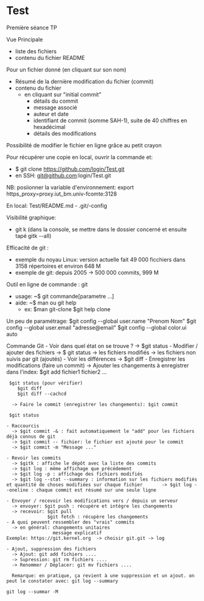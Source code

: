 # Test
Première séance TP

Vue Principale 
  - liste des fichiers
  - contenu du fichier README

Pour un fichier donné (en cliquant sur son nom)
  - Résumé de la dernière modification du fichier (commit)
  - contenu du fichier
    * en cliquant sur "initial commit"
      * détails du commit
      * message associé
      * auteur et date
      * identifiant de commit (somme SAH-1), suite de 40 chiffres en hexadécimal
      * détails des modifications

Possibilité de modifier le fichier en ligne grâce au petit crayon

Pour récupérer une copie en local, ouvrir la commande et: 
- $ git clone https://github.com/login/Test.git
- en SSH: git@github.com:login/Test.git

NB: posiionner la variable d'environnement: export https_proxy=proxy.iut_bm.univ-fcomte:3128

En local: 
  Test/README.md
    - .git/-config

Visibilité graphique: 
  - git k (dans la console, se mettre dans le dossier concerné et ensuite tapé gitk --all)

Efficacité de git : 
- exemple du noyau Linux: version actuelle fait 49 000 ficchiers dans 3158 répertoires et environ 648 M
- exemple de git: depuis 2005 -> 500 000 commits, 999 M

Outil en ligne de commande : git
- usage: ~$ git commande[parametre ...]
- aide: ~$ man ou git help
  * ex: $man git-clone
        $git help clone

Un peu de paramétrage: 
  $git config --global user.name "Prenom Nom"
  $git config --global user.email "adresse@email"
  $git config --global color.ui auto
  
  Commande Git
    - Voir dans quel état on se trouve ? 
      -> $git status
    - Modifier / ajouter des fichiers 
      -> $ git status
      -> les fichiers modifiés
      -> les fichiers non suivis par git (ajoutés)
    - Voir les différences 
      -> $git diff
    - Enregistrer les modifications (faire un commit)
      -> Ajouter les changements à enregistrer dans l'index: $git add fichier1 fichier2 ...
      
     $git status (pour vérifier)
        $git diff
        $git diff --cachcd
      
      -> Faire le commit (enregistrer les changements): $git commit
      
     $git status
    
    - Raccourcis
      -> $git commit -& : fait automatiquement le "add" pour les fichiers déjà connus de git
      -> $git commit -- fichier: le fichier est ajouté pour le commit
      -> $git commit -m "Message ..."
      
    - Revoir les commits
      -> $gitk : affiche le dépôt avec la liste des commits
      -> $git log : même affichage que précédement 
      -> $git log -p : affichage des fichiers modifiés
      -> $git log --stat --summary : information sur les fichiers modifiés et quantité de choses modifiées sur chaque fichier       -> $git log --oneline : chaque commit est résumé sur une seule ligne
      
    - Envoyer / recevoir les modifications vers / depuis un serveur 
      -> envoyer: $git push : récupère et intègre les changements
      -> recevoir: $git pull
                   $git fetch : récupère les changements 
    - A quoi peuvent ressembler des "vrais" commits
      -> en général: changements unitaires
                     message explicatif
    Exemple: https://git.kernel.org  -> choisir git.git -> log 
    
    - Ajout, suppression des fichiers
      -> Ajout: git add fichiers ....
      -> Supression: git rm fichiers ....
      -> Renommer / Déplacer: git mv fichiers .... 
      
      Remarque: en pratique, ça revient à une suppression et un ajout. on peut le constater avec: git log --summary 
                                                                                                  git log --summar -M
    
    
    
      

